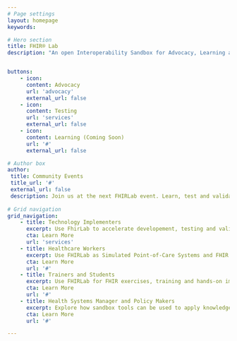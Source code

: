 ```yaml
---
# Page settings
layout: homepage
keywords:

# Hero section
title: FHIR® Lab
description: "An open Interoperability Sandbox for Advocacy, Learning and Testing of standards-based digital health solutions in a safe and controlled environment. FHIR® Lab is part of The Strengthening Standards Capability Project (SSCP), between the Australian e-Health Research Centre (AEHRC) at the Commonwealth Scientific and Industrial Research Organisation (CSIRO) and Standards and Interoperability Lab, University of the Philippines, Manila (UPM SILab) for improved adoption of digital health standards and interoperability. The SSCP is co-funded by CSIRO and DFAT Australia. HL7® and FHIR® are registered trademarks of Health Level Seven International."


buttons:
    - icon: 
      content: Advocacy
      url: 'advocacy'
      external_url: false
    - icon: 
      content: Testing
      url: 'services'
      external_url: false
    - icon: 
      content: Learning (Coming Soon)
      url: '#'
      external_url: false

# Author box
author:
 title: Community Events
 title_url: '#'
 external_url: false
 description: Join us at the next FHIRLab event. Learn, test and validate digital health solutions along with peers, industry leaders and interoperability community of Practice.  
        
# Grid navigation
grid_navigation:
    - title: Technology Implementers
      excerpt: Use FhirLab to accelerate developement, testing and validation of standards-based digital health solutions.
      cta: Learn More
      url: 'services'
    - title: Healthcare Workers
      excerpt: Use FHIRLab as Simulated Point-of-Care Systems and FHIR enabled digital applicatins to explore real-world healthcare usecases.
      cta: Learn More
      url: '#'
    - title: Trainers and Students
      excerpt: Use FHIRLab for FHIR exercises, training and hands-on immersive learning.
      cta: Learn More
      url: '#'
    - title: Health Systems Manager and Policy Makers
      excerpt: Explore how sandbox tools can be used to apply knowledge for healthcare issues.
      cta: Learn More
      url: '#'

---
```

